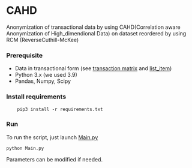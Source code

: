 # CAHD
Anonymization of transactional data by using CAHD(Correlation aware Anonymization of High_dimendional Data) on dataset reordered by using RCM (ReverseCuthill-McKee)

### Prerequisite
- Data in transactional form (see [transaction matrix](https://github.com/SNoble6/CAHD/blob/main/Dataset/BMS1_transaction_matrix.csv) and [list_item](https://github.com/SNoble6/CAHD/blob/main/Dataset/BMS1_list_item.txt))
- Python 3.x (we used 3.9)
- Pandas, Numpy, Scipy

### Install requirements 
```
    pip3 install -r requirements.txt
```

### Run
To run the script, just launch [Main.py](https://github.com/SNoble6/CAHD/blob/main/main.py)
```
python Main.py
```
Parameters can be modified if needed.